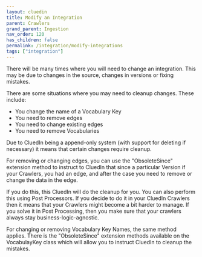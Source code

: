 ```yaml
---
layout: cluedin
title: Modify an Integration
parent: Crawlers
grand_parent: Ingestion
nav_order: 120
has_children: false
permalink: /integration/modify-integrations
tags: ["integration"]
---
```


There will be many times where you will need to change an integration. This may be due to changes in the source, changes in versions or fixing mistakes. 

There are some situations where you may need to cleanup changes. These include:

 - You change the name of a Vocabulary Key
 - You need to remove edges
 - You need to change existing edges
 - You need to remove Vocabularies

 Due to CluedIn being a append-only system (with support for deleting if necessary) it means that certain changes require cleanup. 

 For removing or changing edges, you can use the "ObsoleteSince" extension method to instruct to CluedIn that since a particular Version if your Crawlers, you had an edge, and after the case you need to remove or change the data in the edge. 

 If you do this, this CluedIn will do the cleanup for you. You can also perform this using Post Processors. If you decide to do it in your CluedIn Crawlers then it means that your Crawlers might become a bit harder to manage. If you solve it in Post Processing, then you make sure that your crawlers always stay business-logic-agnostic. 

 For changing or removing Vocabulary Key Names, the same method applies. There is the "ObsoleteSince" extension methods available on the VocabulayKey class which will allow you to instruct CluedIn to cleanup the mistakes. 

